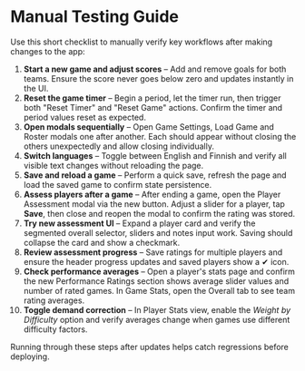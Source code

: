 # Manual Testing Guide

Use this short checklist to manually verify key workflows after making changes to the app:

1. **Start a new game and adjust scores** – Add and remove goals for both teams. Ensure the score never goes below zero and updates instantly in the UI.
2. **Reset the game timer** – Begin a period, let the timer run, then trigger both "Reset Timer" and "Reset Game" actions. Confirm the timer and period values reset as expected.
3. **Open modals sequentially** – Open Game Settings, Load Game and Roster modals one after another. Each should appear without closing the others unexpectedly and allow closing individually.
4. **Switch languages** – Toggle between English and Finnish and verify all visible text changes without reloading the page.
5. **Save and reload a game** – Perform a quick save, refresh the page and load the saved game to confirm state persistence.
6. **Assess players after a game** – After ending a game, open the Player Assessment modal via the new button. Adjust a slider for a player, tap **Save**, then close and reopen the modal to confirm the rating was stored.
7. **Try new assessment UI** – Expand a player card and verify the segmented overall selector, sliders and notes input work. Saving should collapse the card and show a checkmark.
8. **Review assessment progress** – Save ratings for multiple players and ensure the header progress updates and saved players show a ✔ icon.
9. **Check performance averages** – Open a player's stats page and confirm the new Performance Ratings section shows average slider values and number of rated games. In Game Stats, open the Overall tab to see team rating averages.
10. **Toggle demand correction** – In Player Stats view, enable the *Weight by Difficulty* option and verify averages change when games use different difficulty factors.

Running through these steps after updates helps catch regressions before deploying.
